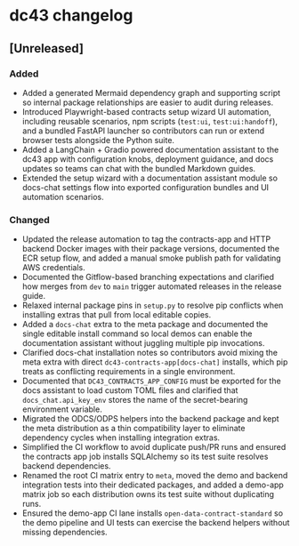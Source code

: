 # dc43 changelog

## [Unreleased]
### Added
- Added a generated Mermaid dependency graph and supporting script so internal package
  relationships are easier to audit during releases.
- Introduced Playwright-based contracts setup wizard UI automation, including
  reusable scenarios, npm scripts (`test:ui`, `test:ui:handoff`), and a bundled
  FastAPI launcher so contributors can run or extend browser tests alongside the
  Python suite.
- Added a LangChain + Gradio powered documentation assistant to the dc43 app with
  configuration knobs, deployment guidance, and docs updates so teams can chat with
  the bundled Markdown guides.
- Extended the setup wizard with a documentation assistant module so docs-chat settings
  flow into exported configuration bundles and UI automation scenarios.

### Changed
- Updated the release automation to tag the contracts-app and HTTP backend Docker
  images with their package versions, documented the ECR setup flow, and added a
  manual smoke publish path for validating AWS credentials.
- Documented the Gitflow-based branching expectations and clarified how merges from `dev` to `main`
  trigger automated releases in the release guide.
- Relaxed internal package pins in `setup.py` to resolve pip conflicts when installing extras
  that pull from local editable copies.
- Added a `docs-chat` extra to the meta package and documented the single editable install
  command so local demos can enable the documentation assistant without juggling multiple
  pip invocations.
- Clarified docs-chat installation notes so contributors avoid mixing the meta extra with
  direct `dc43-contracts-app[docs-chat]` installs, which pip treats as conflicting
  requirements in a single environment.
- Documented that `DC43_CONTRACTS_APP_CONFIG` must be exported for the docs assistant to
  load custom TOML files and clarified that `docs_chat.api_key_env` stores the name of the
  secret-bearing environment variable.
- Migrated the ODCS/ODPS helpers into the backend package and kept the meta
  distribution as a thin compatibility layer to eliminate dependency cycles
  when installing integration extras.
- Simplified the CI workflow to avoid duplicate push/PR runs and ensured the contracts app
  job installs SQLAlchemy so its test suite resolves backend dependencies.
- Renamed the root CI matrix entry to `meta`, moved the demo and backend integration tests
  into their dedicated packages, and added a demo-app matrix job so each distribution owns
  its test suite without duplicating runs.
- Ensured the demo-app CI lane installs `open-data-contract-standard` so the demo pipeline
  and UI tests can exercise the backend helpers without missing dependencies.
